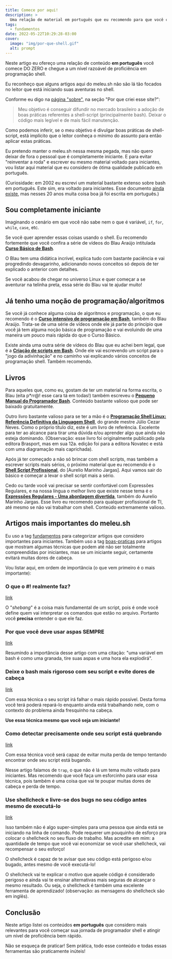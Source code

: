 ```yaml
---
title: Comece por aqui!
description: >
  Uma relação de material em português que eu recomendo para que você comece DO ZERO e chegue a um nível razoável de proficiência em programação shell.
tags:
  - fundamentos
date: 2022-05-22T10:29:28-03:00
cover:
  image: "img/por-que-shell.gif"
  alt: prompt
---
```


Neste artigo eu ofereço uma relação de conteúdo **em português** você comece DO ZERO e chegue a um nível razoável de proficiência em programação shell.

Eu reconheço que alguns artigos aqui do meleu.sh não são lá tão focados no leitor que está iniciando suas aventuras no shell.

Conforme eu digo na [página "sobre"](/sobre/#por-que-criei-esse-site), na seção "Por que criei esse site?":

> Meu objetivo é conseguir difundir no mercado brasileiro a adoção de boas práticas referentes a shell-script (principalmente bash). Deixar o código mais legível e de mais fácil manutenção.

Como podemos inferir, se o meu objetivo é divulgar boas práticas de shell-script, está implícito que o leitor conheça o mínimo do assunto para então aplicar estas práticas.

Eu pretendo manter o meleu.sh nessa mesma pegada, mas não quero deixar de fora o pessoal que é completamente iniciante. E para evitar "reinventar a roda" e escrever eu mesmo material voltado para iniciantes, vou listar aqui material que eu considero de ótima qualidade publicado em português.

(Curiosidade: em 2002 eu escrevi um material bastante extenso sobre bash em português. Este sim, era voltado para iniciantes. Esse documento [ainda existe](https://meleu.gitbooks.io/bashscripting), mas nesses 20 anos muita coisa boa já foi escrita em português.)

## Sou completamente iniciante

Imaginando o cenário em que você não sabe nem o que é variável, `if`, `for`, `while`, `case`, etc.

Se você quer aprender essas coisas usando o shell. Eu recomendo fortemente que você confira a série de vídeos do Blau Araújo intitulada **[Curso Básico de Bash](https://www.youtube.com/playlist?list=PLXoSGejyuQGpf4X-NdGjvSlEFZhn2f2H7)**.

O Blau tem uma didática incrível, explica tudo com bastante paciência e vai progredindo devagarinho, adicionando novos conceitos só depois de ter explicado o anterior com detalhes.

Se você acabou de chegar no universo Linux e quer começar a se aventurar na telinha preta, essa série do Blau vai te ajudar muito!


## Já tenho uma noção de programação/algoritmos

Se você já conhece alguma coisa de algoritmos e programação, o que eu recomendo é o **[Curso intensivo de programação em Bash](https://www.youtube.com/playlist?list=PLXoSGejyuQGr53w4IzUzbPCqR4HPOHjAI)**, também do Blau Araújo. Trata-se de uma série de vídeos onde ele já parte do princípio que você já tem alguma noção básica de programação e vai evoluindo de uma maneira um pouco mais rápida do que o Curso Básico.

Existe ainda uma outra série de vídeos do Blau que eu achei bem legal, que é a **[Criação de scripts em Bash](https://www.youtube.com/playlist?list=PLXoSGejyuQGrjEIS_tIJ7XYJTcc1ggQy-)**. Onde ele vai escrevendo um script para o "jogo da adivinhação" e no caminho vai explicando vários conceitos de programação shell. Também recomendo.


## Livros

Para aqueles que, como eu, gostam de ter um material na forma escrita, o Blau (eita p\*rr@! esse cara tá em todas!) também escreveu o **[Pequeno Manual do Programador Bash](https://blauaraujo.com/livro/)**. Conteúdo bastante valioso que pode ser baixado gratuitamente.

Outro livro bastante valioso para se ter a mão é o **[Programação Shell Linux: Referência Definitiva da Linguagem Shell](https://novatec.com.br/livros/programacao-shell-linux-12ed/)**, do grande mestre Júlio Cezar Neves. Como o próprio título diz, este é um livro de referência. Excelente para ter ao alcance para tirar uma dúvida e/ou aprender algo que ainda não esteja dominando. (Observação: esse livro foi originalmente publicado pela editora Brasport, mas em sua 12a. edição foi para a editora Novatec e está com uma diagramação mais caprichada).

Após já ter começado a não só brincar com shell scripts, mas também a escrever scripts mais sérios, o próximo material que eu recomendo é o **[Shell Script Profissional](https://www.shellscript.com.br/)**, do [Aurelio Marinho Jargas]. Aqui vamos sair do básico e começar a levar o shell script mais a sério.

Cedo ou tarde você vai precisar se sentir confortável com Expressões Regulares, e na nossa língua o melhor livro que existe nesse tema é o **[Expressões Regulares - Uma abordagem divertida](https://www.piazinho.com.br/)**, também do Aurelio Marinho Jargas. Esse livro eu recomendo para qualquer profissional de TI, até mesmo se não vai trabalhar com shell. Conteúdo extremamente valioso.


## Artigos mais importantes do meleu.sh

Eu uso a tag [fundamentos](/tags/fundamentos) para categorizar artigos que considero importantes para iniciantes. Também uso a tag [boas-praticas](/tags/boas-praticas) para artigos que mostram algumas técnicas que podem até não ser totalmente compreendidas por iniciantes, mas se um iniciante seguir, certamente evitará muitas dores de cabeça.

Vou listar aqui, em ordem de importância (o que vem primeiro é o mais importante):

### O que o #! realmente faz?

[link](/shebang)

O "*shebang*" é a coisa mais fundamental de um script, pois é onde você define quem vai interpretar os comandos que estão no arquivo. Portanto você **precisa** entender o que ele faz.

### Por que você deve usar aspas SEMPRE

[link](/aspas-sempre)

Resumindo a importância desse artigo com uma citação: "uma variável em bash é como uma granada, tire suas aspas e uma hora ela explodirá".


### Deixe o bash mais rigoroso com seu script e evite dores de cabeça

[link](/bash-rigoroso)

Com essa técnica o seu script irá falhar o mais rápido possível. Desta forma você terá poderá repará-lo enquanto ainda está trabalhando nele, com o contexto do problema ainda fresquinho na cabeça.

**Use essa técnica mesmo que você seja um iniciante!**

### Como detectar precisamente onde seu script está quebrando

[link](/trap-err)

Com essa técnica você será capaz de evitar muita perda de tempo tentando encontrar onde seu script está bugando.

Nesse artigo falamos de `trap`, o que não é lá um tema muito voltado para iniciantes. Mas recomendo que você faça um esforcinho para usar essa técnica, pois também é uma coisa que vai te poupar muitas dores de cabeça e perda de tempo.

### Use shellcheck e livre-se dos bugs no seu código antes mesmo de executá-lo

[link](/shellcheck)

Isso também não é algo super-simples para uma pessoa que ainda está se iniciando na linha de comando. Pode requerer um pouquinho de esforço pra colocar o shellcheck no seu fluxo de trabalho. Mas acredite em mim: a quantidade de tempo que você vai economizar se você usar shellcheck, vai recompensar o seu esforço!

O shellcheck é capaz de te avisar que seu código está perigoso e/ou bugado, antes mesmo de você executá-lo!

O shellcheck vai te explicar o motivo que aquele código é considerado perigoso e ainda vai te ensinar alternativas mais seguras de alcançar o mesmo resultado. Ou seja, o shellcheck é também uma excelente ferramenta de aprendizado! (observação: as mensagens do shellcheck são em inglês).


## Conclusão

Neste artigo listei os conteúdos **em português** que considero mais relevantes para você começar sua jornada de programador shell e atingir um nível de proficiência bem rápido.

Não se esqueça de praticar! Sem prática, todo esse conteúdo e todas essas ferramentas são praticamente inúteis!




